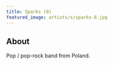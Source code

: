 ```yaml
---
title: Sparks (8)
featured_image: artists/s/sparks-8.jpg
---
```

## About

Pop / pop-rock band from Poland.
